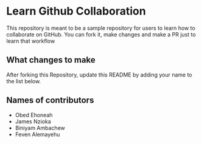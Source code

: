   
# Learn Github Collaboration
This repository is meant to be a sample repository for users to learn how to collaborate on GitHub. You can fork it, make changes and make a PR just to learn that workflow
## What changes to make
After forking this Repository, update this README by adding your name to the list below.

## Names of contributors
- Obed Ehoneah
- James Nzioka
- Biniyam Ambachew
- Feven Alemayehu
  
